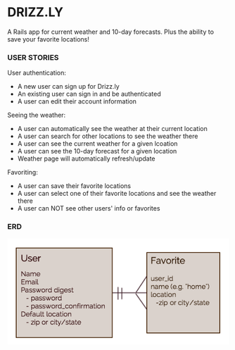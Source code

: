 # DRIZZ.LY

A Rails app for current weather and 10-day forecasts. Plus the ability to save your favorite locations!

### USER STORIES

User authentication:

-	A new user can sign up for Drizz.ly
-	An existing user can sign in and be authenticated
-	A user can edit their account information

Seeing the weather:

-	A user can automatically see the weather at their current location
-	A user can search for other locations to see the weather there
-	A user can see the current weather for a given lcoation
-	A user can see the 10-day forecast for a given location
-	Weather page will automatically refresh/update

Favoriting:

-	A user can save their favorite locations
-	A user can select one of their favorite locations and see the weather there
-	A user can NOT see other users' info or favorites

### ERD

![ERD Image](/drizzly.png)